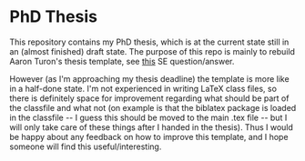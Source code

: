 # PhD Thesis

This repository contains my PhD thesis, which is at the current state still in an (almost finished) draft state.
The purpose of this repo is mainly to rebuild Aaron Turon's thesis template, see [this](https://tex.stackexchange.com/a/263586/37762) SE question/answer.

However (as I'm approaching my thesis deadline) the template is more like in a half-done state.
I'm not experienced in writing LaTeX class files, so there is definitely space for improvement regarding what should be part of the classfile and what not (on example is that the biblatex package is loaded in the classfile -- I guess this should be moved to the main .tex file -- but I will only take care of these things after I handed in the thesis).
Thus I would be happy about any feedback on how to improve this template, and I hope someone will find this useful/interesting.
